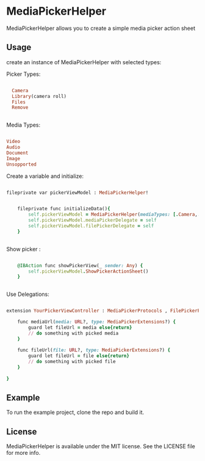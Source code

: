 # MediaPickerHelper
MediaPickerHelper allows you to create a simple media picker action sheet 

## Usage 

create an instance of MediaPickerHelper with selected types:

Picker Types:

```ruby

  Camera 
  Library(camera roll)
  Files 
  Remove 
        
```

Media Types:

```ruby

Video 
Audio
Document 
Image 
Unsopported

```

Create a variable and initialize:

```ruby

fileprivate var pickerViewModel : MediaPickerHelper!

```

```ruby

    fileprivate func initializeData(){
        self.pickerViewModel = MediaPickerHelper(mediaTypes: [.Camera,.Library,.Files], viewController: self)
        self.pickerViewModel.mediaPickerDelegate = self
        self.pickerViewModel.filePickerDelegate = self
    }
    
```    

Show picker :

```ruby

    @IBAction func showPickerView(_ sender: Any) {
        self.pickerViewModel.ShowPickerActionSheet()
    }
    
``` 

Use Delegations:

```ruby

extension YourPickerViewController : MediaPickerProtocols , FilePickerProtocols{

    func mediaUrl(media: URL?, type: MediaPickerExtensions?) {
        guard let fileUrl = media else{return}
        // do something with picked media
    }
    
    func fileUrl(file: URL?, type: MediaPickerExtensions?) {
        guard let fileUrl = file else{return}
        // do something with picked file
    }
    
}

```

## Example

To run the example project, clone the repo and build it.

## License

MediaPickerHelper is available under the MIT license. See the LICENSE file for more info.
